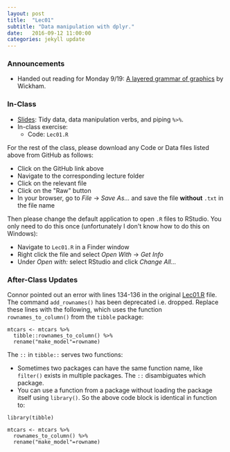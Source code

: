 ```yaml
---
layout: post
title:  "Lec01"
subtitle: "Data manipulation with dplyr."
date:   2016-09-12 11:00:00
categories: jekyll update
---
```




### Announcements

* Handed out reading for Monday 9/19: [A layered grammar of graphics](http://vita.had.co.nz/papers/layered-grammar.html) by Wickham.


### In-Class

* <a href = "http://htmlpreview.github.io/?https://raw.githubusercontent.com/2016-09-Middlebury-Data-Science/Topics/master/Lec01%20Data%20Manipulation%20with%20dplyr/Lec01.html" target = "_blank">Slides</a>: Tidy data, data manipulation verbs, and piping `%>%`.
* In-class exercise:
    + Code: `Lec01.R`  


For the rest of the class, please download any Code or Data files listed above
from GitHub as follows:

* Click on the GitHub link above
* Navigate to the corresponding lecture folder
* Click on the relevant file
* Click on the "Raw" button
* In your browser, go to *File* -> *Save As...* and save the file **without**
`.txt` in the file name

Then please change the default application to open `.R` files to RStudio. You
only need to do this once (unfortunately I don't know how to do this on Windows):

* Navigate to `Lec01.R` in a Finder window
* Right click the file and select *Open With* -> *Get Info*
* Under *Open with:* select RStudio and click *Change All...*


### After-Class Updates

Connor pointed out an error with lines 134-136 in the original [Lec01.R](https://github.com/2016-09-Middlebury-Data-Science/Topics/blob/master/Lec01%20Data%20Manipulation%20with%20dplyr/Lec01.R)
file. The command `add_rownames()` has been deprecated i.e. dropped.  Replace these lines with the following, which uses the function `rownames_to_column()` from the `tibble` package:

~~~~
mtcars <- mtcars %>% 
  tibble::rownames_to_column() %>% 
  rename("make_model"=rowname)
~~~~

The `::` in `tibble::` serves two functions:

* Sometimes two packages can have the same function name, like `filter()` exists in multiple packages. The `::` disambiguates which package.
* You can use a function from a package without loading the package itself using `library()`. So the above code block is identical in function to:

~~~~
library(tibble)

mtcars <- mtcars %>% 
  rownames_to_column() %>% 
  rename("make_model"=rowname)
~~~~
